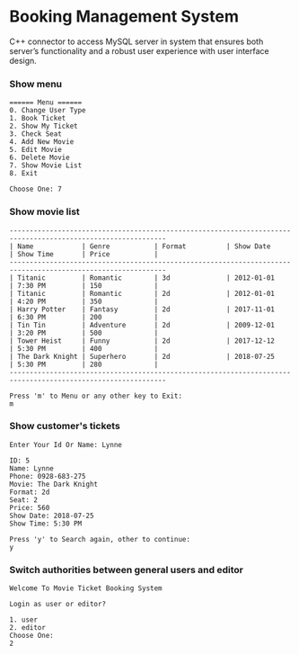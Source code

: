 # Booking Management System
C++ connector to access MySQL server in system that ensures both server’s functionality and a robust user experience with user interface design.

### Show menu
```
====== Menu ======
0. Change User Type
1. Book Ticket
2. Show My Ticket
3. Check Seat
4. Add New Movie
5. Edit Movie
6. Delete Movie
7. Show Movie List
8. Exit

Choose One: 7

```

### Show movie list
```
-------------------------------------------------------------------------------------------------------------
| Name            | Genre           | Format          | Show Date       | Show Time       | Price           |
-------------------------------------------------------------------------------------------------------------
| Titanic         | Romantic        | 3d              | 2012-01-01      | 7:30 PM         | 150             |
| Titanic         | Romantic        | 2d              | 2012-01-01      | 4:20 PM         | 350             |
| Harry Potter    | Fantasy         | 2d              | 2017-11-01      | 6:30 PM         | 200             |
| Tin Tin         | Adventure       | 2d              | 2009-12-01      | 3:20 PM         | 500             |
| Tower Heist     | Funny           | 2d              | 2017-12-12      | 5:30 PM         | 400             |
| The Dark Knight | Superhero       | 2d              | 2018-07-25      | 5:30 PM         | 280             |
-------------------------------------------------------------------------------------------------------------

Press 'm' to Menu or any other key to Exit:
m

```

### Show customer's tickets
```
Enter Your Id Or Name: Lynne

ID: 5
Name: Lynne
Phone: 0928-683-275
Movie: The Dark Knight
Format: 2d
Seat: 2
Price: 560
Show Date: 2018-07-25
Show Time: 5:30 PM

Press 'y' to Search again, other to continue:
y

```

### Switch authorities between general users and editor
```
Welcome To Movie Ticket Booking System

Login as user or editor?

1. user
2. editor
Choose One:
2

```
